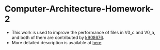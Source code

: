 # Computer-Architecture-Homework-2
- This work is used to improve the performance of files in V0_c and V0_a, and both of them are contributed by [k908676](https://hackmd.io/@c3WNnG7RRK2J17ifSiezZA/H1jhh2t6n).
- More detailed description is available at [here](https://hackmd.io/puM-Xq1_TKuyQ9lh43mEsQ?view)
